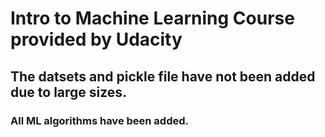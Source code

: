 # Intro to Machine Learning Course provided by Udacity
## The datsets and pickle file have not been added due to large sizes.
### All ML algorithms have been added.